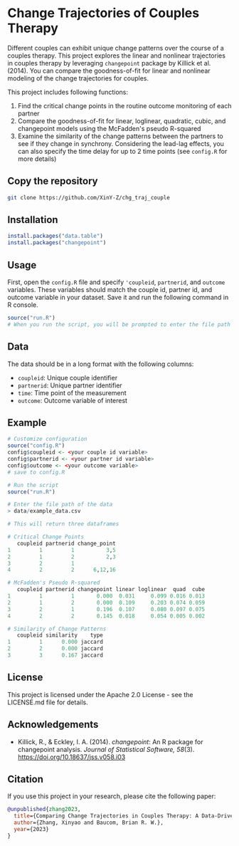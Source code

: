 # Change Trajectories of Couples Therapy
Different couples can exhibit unique change patterns over the course of a couples therapy.
This project explores the linear and nonlinear trajectories in couples therapy by leveraging
`changepoint` package by Killick et al. (2014). You can compare the goodness-of-fit 
for linear and nonlinear modeling of the change trajectories for couples.

This project includes following functions:  

1) Find the critical change points in the routine outcome monitoring of each partner  
2) Compare the goodness-of-fit for linear, loglinear, quadratic, cubic, and changepoint models
using the McFadden's pseudo R-squared  
3) Examine the similarity of the change patterns between the partners to see if they change
in synchrony. Considering the lead-lag effects, you can also specify the time delay for up 
to 2 time points (see `config.R` for more details)

## Copy the repository
```bash
git clone https://github.com/XinY-Z/chg_traj_couple
```

## Installation
```r
install.packages("data.table")
install.packages("changepoint")
```

## Usage
First, open the `config.R` file and specify `'coupleid`, `partnerid`, and `outcome`
variables. These variables should match the couple id, partner id, and outcome variable
in your dataset. Save it and run the following command in R console.

```r
source("run.R")
# When you run the script, you will be prompted to enter the file path of your data.
```

## Data
The data should be in a long format with the following columns:  
- `coupleid`: Unique couple identifier  
- `partnerid`: Unique partner identifier  
- `time`: Time point of the measurement  
- `outcome`: Outcome variable of interest  

## Example
```r
# Customize configuration
source("config.R")
config$coupleid <- <your couple id variable>
config$partnerid <- <your partner id variable>
config$outcome <- <your outcome variable>
# save to config.R

# Run the script
source("run.R")

# Enter the file path of the data
> data/example_data.csv

# This will return three dataframes

# Critical Change Points
   coupleid partnerid change_point
1         1         1          3,5
2         1         2          2,3
3         2         1           
4         2         2      6,12,16

# McFadden's Pseudo R-squared
   coupleid partnerid changepoint linear loglinear  quad  cube
1         1         1       0.000  0.031     0.099 0.016 0.013
2         1         2       0.000  0.109     0.203 0.074 0.059
3         2         1       0.196  0.107     0.080 0.097 0.075
4         2         2       0.145  0.018     0.054 0.005 0.002

# Similarity of Change Patterns
   coupleid similarity    type
1         1      0.000 jaccard
2         2      0.000 jaccard
3         3      0.167 jaccard

```

## License
This project is licensed under the Apache 2.0 License - see the LICENSE.md file for details.

## Acknowledgements
- Killick, R., & Eckley, I. A. (2014). *changepoint*: An R package for changepoint analysis. *Journal of Statistical Software, 58*(3). https://doi.org/10.18637/jss.v058.i03

## Citation
If you use this project in your research, please cite the following paper:  
```bibtex
@unpublished{zhang2023,
  title={Comparing Change Trajectories in Couples Therapy: A Data-Driven Approach},
  author={Zhang, Xinyao and Baucom, Brian R. W.},
  year={2023}
}
```
